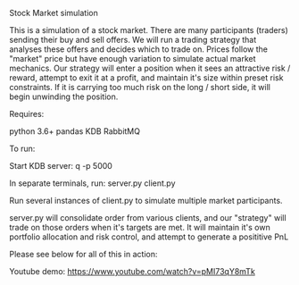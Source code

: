 Stock Market simulation

This is a simulation of a stock market. There are many participants (traders) sending their buy and sell offers. We
will run a trading strategy that analyses these offers and decides which to trade on.
Prices follow the "market" price but have enough variation to simulate actual market mechanics. Our strategy will
enter a position when it sees an attractive risk / reward, attempt to exit it at a profit, and maintain it's size within
 preset risk constraints. If it is carrying too much risk on the long / short side, it will begin unwinding the position.

Requires:

python 3.6+
pandas
KDB
RabbitMQ

To run:

Start KDB server: q -p 5000

In separate terminals, run:
    server.py
    client.py

Run several instances of client.py to simulate multiple market participants.

server.py will consolidate order from various clients, and our "strategy" will trade on those orders when it's targets
are met. It will maintain it's own portfolio allocation and risk control, and attempt to generate a posititive PnL

Please see below for all of this in action:

Youtube demo: https://www.youtube.com/watch?v=pMI73qY8mTk
